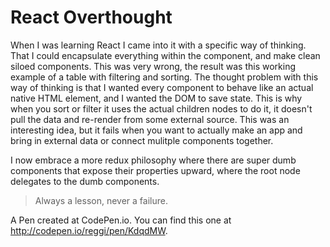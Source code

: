 # React Overthought

When I was learning React I came into it with a specific way of thinking. That I could encapsulate everything within the component, and make clean siloed components. This was very wrong, the result was this working example of a table with filtering and sorting. The thought problem with this way of thinking is that I wanted every component to behave like an actual native HTML element, and I wanted the DOM to save state. This is why when you sort or filter it uses the actual children nodes to do it, it doesn't pull the data and re-render from some external source. This was an interesting idea, but it fails when you want to actually make an app and bring in external data or connect mulitple components together.

I now embrace a more redux philosophy where there are super dumb components that expose their properties upward, where the root node delegates to the dumb components.

> Always a lesson, never a failure.

A Pen created at CodePen.io. You can find this one at http://codepen.io/reggi/pen/KdqdMW.

